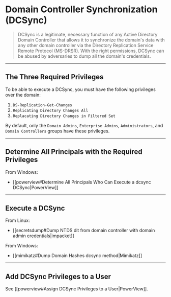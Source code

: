 # Domain Controller Synchronization (DCSync)

> DCSync is a legitimate, necessary function of any Active Directory Domain Controller that allows it to synchronize the domain's data with any other domain controller via the Directory Replication Service Remote Protocol (MS-DRSR). With the right permissions, DCSync can be abused by adversaries to dump all the domain's credentials.

---

## The Three Required Privileges

To be able to execute a DCSync, you must have the following privileges over the domain:
1. `DS-Replication-Get-Changes`
2. `Replicating Directory Changes All`
3. `Replacating Directory Changes in Filtered Set`

By default, only the `Domain Admins`, `Enterprise Admins`, `Administrators`, and `Domain Controllers` groups have these privileges.

---

## Determine All Principals with the Required Privileges

From Windows:
- [[powerview#Determine All Principals Who Can Execute a dcsync DCSync|PowerView]]


---

## Execute a DCSync

From Linux:
- [[secretsdump#Dump NTDS dit from domain controller with domain admin credentials|impacket]]

From Windows:
- [[mimikatz#Dump Domain Hashes dcsync method|Mimikatz]]

---

## Add DCSync Privileges to a User

See [[powerview#Assign DCSync Privileges to a User|PowerView]].

